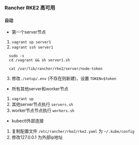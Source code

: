 ### Rancher RKE2 高可用

#### 自动
* 第一个server节点
1. `vagrant up server1`
2. `vagrant ssh server1`

```shell
  sudo -s
  cd /vagrant && sh server1.sh

  cat /var/lib/rancher/rke2/server/node-token
```
3. 修改`./setup/.env` (不存在则新建)，设置 `TOKEN=$token`

* 所有其他server和worker节点
1. `vagrant up`
2. 其他server节点执行 `servers.sh`
3. worker节点节点执行 `workers.sh`

* kubectl外部连接
1. 复制配置文件 `/etc/rancher/rke2/rke2.yaml` 为 `~/.kube/config`
2. 修改127.0.0.1 为外部ip地址